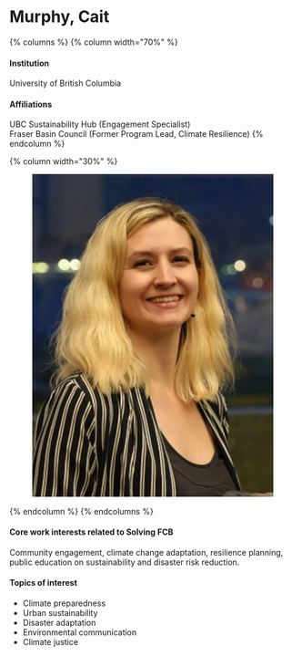 # Murphy, Cait

{% columns %}
{% column width="70%" %}
#### Institution

University of British Columbia

#### Affiliations

UBC Sustainability Hub (Engagement Specialist)
\
Fraser Basin Council (Former Program Lead, Climate Resilience)
{% endcolumn %}

{% column width="30%" %}
<figure><img src="https://raw.githubusercontent.com/Solving-FCB/docs/refs/heads/main/.img/murphy-c.webp" alt=""></figure>
{% endcolumn %}
{% endcolumns %}

#### Core work interests related to Solving FCB

Community engagement, climate change adaptation, resilience planning, public education on sustainability and disaster risk reduction.

#### Topics of interest

* Climate preparedness
* Urban sustainability
* Disaster adaptation
* Environmental communication
* Climate justice
